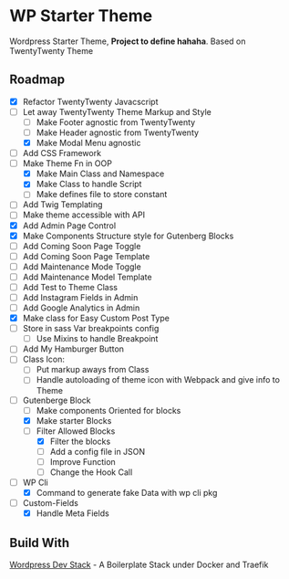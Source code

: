 # WP Starter Theme

Wordpress Starter Theme, **Project to define hahaha**.
Based on TwentyTwenty Theme

## Roadmap

- [x] Refactor TwentyTwenty Javacscript
- [ ] Let away TwentyTwenty Theme Markup and Style
  - [ ] Make Footer agnostic from TwentyTwenty
  - [ ] Make Header agnostic from TwentyTwenty
  - [x] Make Modal Menu agnostic
- [ ] Add CSS Framework
- [ ] Make Theme Fn in OOP
  - [x] Make Main Class and Namespace
  - [x] Make Class to handle Script
  - [ ] Make defines file to store constant
- [ ] Add Twig Templating
- [ ] Make theme accessible with API
- [x] Add Admin Page Control
- [x] Make Components Structure style for Gutenberg Blocks
- [ ] Add Coming Soon Page Toggle
- [ ] Add Coming Soon Page Template
- [ ] Add Maintenance Mode Toggle
- [ ] Add Maintenance Model Template
- [ ] Add Test to Theme Class
- [ ] Add Instagram Fields in Admin
- [ ] Add Google Analytics in Admin
- [x] Make class for Easy Custom Post Type
- [ ] Store in sass Var breakpoints config
  - [ ] Use Mixins to handle Breakpoint
- [ ] Add My Hamburger Button
- [ ] Class Icon:
  - [ ] Put markup aways from Class
  - [ ] Handle autoloading of theme icon with Webpack and give info to Theme
- [ ] Gutenberge Block
  - [ ] Make components Oriented for blocks
  - [x] Make starter Blocks
  - [ ] Filter Allowed Blocks
    - [x] Filter the blocks
    - [ ] Add a config file in JSON
    - [ ] Improve Function
    - [ ] Change the Hook Call
- [ ] WP Cli
  - [x] Command to generate fake Data with wp cli pkg

- [ ] Custom-Fields
  - [x] Handle Meta Fields

## Build With

[Wordpress Dev Stack](https://github.com/noveni/wordpress-dev-stack) - A Boilerplate Stack under Docker and Traefik
